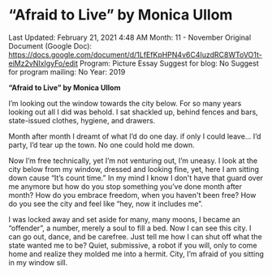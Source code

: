 # “Afraid to Live” by Monica Ullom

Last Updated: February 21, 2021 4:48 AM
Month: 11 - November
Original Document (Google Doc): https://docs.google.com/document/d/1LfEfKpHPN4v6C4IuzdRC8WToVO1t-eiMz2vNIxIgyFo/edit
Program: Picture Essay
Suggest for blog: No
Suggest for program mailing: No
Year: 2019

**“Afraid to Live” by Monica Ullom**

I’m looking out the window towards the city below. For so many years looking out all I did was behold. I sat shackled up, behind fences and bars, state-issued clothes, hygiene, and drawers.

Month after month I dreamt of what I’d do one day. if only I could leave… I’d party, I’d tear up the town. No one could hold me down.

Now I’m free technically, yet I’m not venturing out, I’m uneasy. I look at the city below from my window, dressed and looking fine, yet, here I am sitting down cause “It’s count time.” In my mind I know I don't have that guard over me anymore but how do you stop something you’ve done month after month? How do you embrace freedom, when you haven't been free? How do you see the city and feel like “hey, now it includes me”.

I was locked away and set aside for many, many moons, I became an “offender”, a number, merely a soul to fill a bed. Now I can see this city. I can go out, dance, and be carefree. Just tell me how I can shut off what the state wanted me to be? Quiet, submissive, a robot if you will, only to come home and realize they molded me into a hermit. City, I’m afraid of you sitting in my window sill.